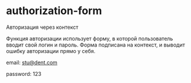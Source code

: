 # authorization-form
Авторизация через контекст

Функция авторизации использует форму, в которой пользователь вводит свой логин и пароль. Форма подписана на контекст, и выводит ошибку авторизации прямо у себя.

email: stu@dent.com

password: 123